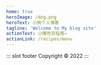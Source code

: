 ```yaml
---
home: true
heroImage: /dog.png
heroText: 小狗个人博客
tagline: 'Welcome to My blog site'
actionText: 小猪吃货指南→
actionLink: /recipes/menu
---
```

::: slot footer
Copyright © 2022
:::
